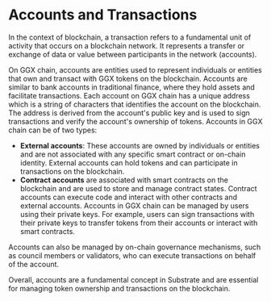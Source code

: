 # Accounts and Transactions

In the context of blockchain, a transaction refers to a fundamental unit of activity that occurs on a blockchain network. It represents a transfer or exchange of data or value between participants in the network (accounts).

On GGX chain, accounts are entities used to represent individuals or entities that own and transact with GGX tokens on the blockchain. Accounts are similar to bank accounts in traditional finance, where they hold assets and facilitate transactions. Each account on GGX chain has a unique address which is a string of characters that identifies the account on the blockchain. The address is derived from the account's public key and is used to sign transactions and verify the account's ownership of tokens. Accounts in GGX chain can be of two types:

* **External accounts**: These accounts are owned by individuals or entities and are not associated with any specific smart contract or on-chain identity. External accounts can hold tokens and can participate in transactions on the blockchain.
* **Contract accounts** are associated with smart contracts on the blockchain and are used to store and manage contract states. Contract accounts can execute code and interact with other contracts and external accounts. Accounts in GGX chain can be managed by users using their private keys. For example, users can sign transactions with their private keys to transfer tokens from their accounts or interact with smart contracts.

Accounts can also be managed by on-chain governance mechanisms, such as council members or validators, who can execute transactions on behalf of the account.

Overall, accounts are a fundamental concept in Substrate and are essential for managing token ownership and transactions on the blockchain.
